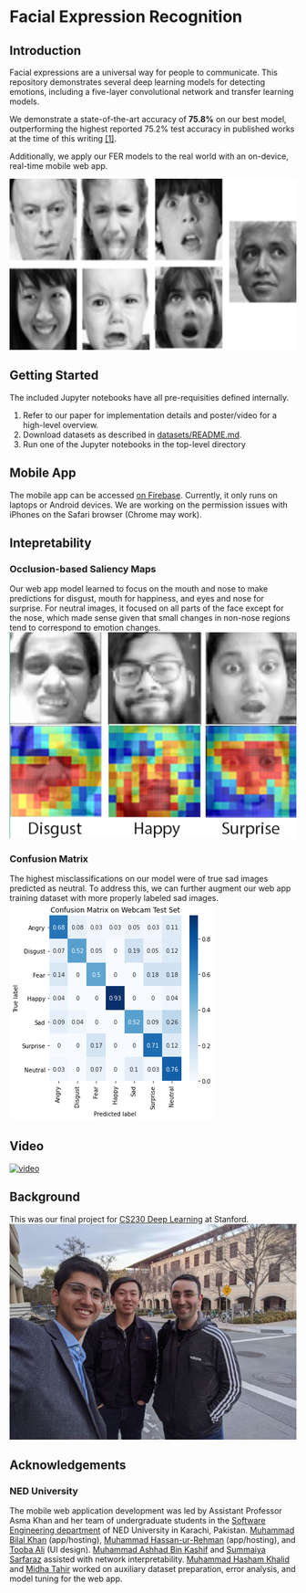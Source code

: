 # Facial Expression Recognition

## Introduction
Facial expressions are a universal way for people to communicate. This repository demonstrates several deep learning models for detecting emotions, including a five-layer convolutional network and transfer learning models.

We demonstrate a state-of-the-art accuracy of **75.8%** on our best model, outperforming the highest reported 75.2% test accuracy in published works at the time of this writing [\[1\]](https://arxiv.org/abs/1612.02903).

Additionally, we apply our FER models to the real world with an on-device, real-time mobile web app.

<a href="url"><img src="images/fer2013.png" height="300" ></a>


## Getting Started
The included Jupyter notebooks have all pre-requisities defined internally. 

1. Refer to our paper for implementation details and poster/video for a high-level overview.
2. Download datasets as described in [datasets/README.md](datasets/README.md).
3. Run one of the Jupyter notebooks in the top-level directory

## Mobile App
The mobile app can be accessed [on Firebase](http://cs230-fer.firebaseapp.com/).
Currently, it only runs on laptops or Android devices. We are working on the permission issues with iPhones on the Safari browser (Chrome may work).

## Intepretability

### Occlusion-based Saliency Maps
Our web app model learned to focus on the mouth and nose to make predictions for disgust, mouth for happiness, and eyes and nose for surprise. For neutral images, it focused on all parts of the face except for the nose, which made sense given that small changes in non-nose regions tend to correspond to emotion changes.
![Occlusion-based Saliency Map](images/occlusion.png)

### Confusion Matrix
The highest misclassifications on our model were of true sad images predicted as neutral. To address this, we can further augment our web app training dataset with more properly labeled sad images.
![Confusion Matrix](images/cmat.png)

## Video
[![video](https://img.youtube.com/vi/q_cnwmAHoK0/0.jpg)](https://www.youtube.com/watch?v=q_cnwmAHoK0)

## Background
This was our final project for [CS230 Deep Learning](https://cs230.stanford.edu/syllabus/) at Stanford.
![Stanford team](images/stanford-team.jpg)

## Acknowledgements
### NED University
The mobile web application development was led by Assistant Professor Asma Khan and her team of undergraduate students in the [Software Engineering department](https://se.neduet.edu.pk/) of NED University in Karachi, Pakistan.
[Muhammad Bilal Khan](https://www.linkedin.com/in/bilal-khan-a54651150/) (app/hosting), [Muhammad Hassan-ur-Rehman](https://www.linkedin.com/in/muhammad-hassan-ur-rehman-32118a13a/) (app/hosting), and [Tooba Ali](https://www.linkedin.com/in/tooba-ali-75243319a/) (UI design). [Muhammad Ashhad Bin Kashif](https://www.linkedin.com/in/ashhad-kashif-0b21a517b/) and [Summaiya Sarfaraz](https://www.linkedin.com/in/summaiya-sarfaraz-b19b1a177/) assisted with network interpretability. [Muhammad Hasham Khalid](https://www.linkedin.com/in/muhammad-hasham-61724018b/) and [Midha Tahir](https://www.linkedin.com/in/midhatahir1999/) worked on auxiliary dataset preparation, error analysis, and model tuning for the web app.

